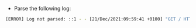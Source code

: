 - Parse the following log:

```bash
[ERROR] Log not parsed: ::1 - - [21/Dec/2021:09:59:41 +0100] "GET / HTTP/1.1" 400 248 "-" "curl/7.74.0"
```

